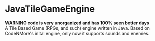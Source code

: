# JavaTileGameEngine
**WARNING code is very unorganized and has 100% seen better days**<br/>
A Tile Based Game (RPGs, and such) engine written in Java. Based on CodeNMore's inital engine, only now it supports sounds and enemies. 
